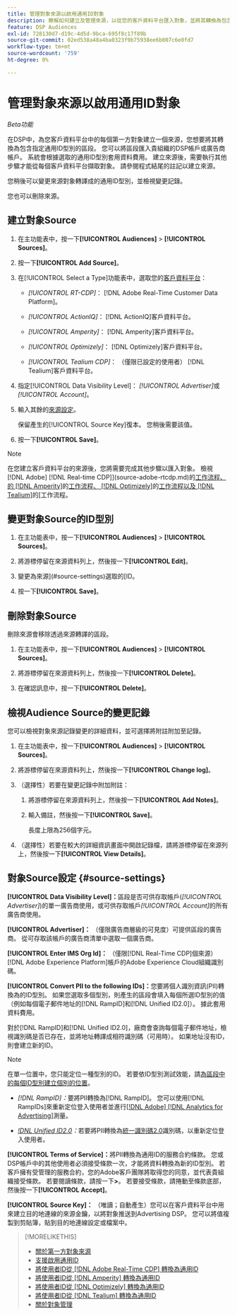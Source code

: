 ```yaml
---
title: 管理對象來源以啟用通用ID對象
description: 瞭解如何建立及管理來源，以從您的客戶資料平台匯入對象，並將其轉換為包含通用ID的區段。
feature: DSP Audiences
exl-id: 728130d7-d19c-4d5d-9bca-695f8c17f89b
source-git-commit: 02ed538a48a4ba0323f9b75938ee6b007c6e0fd7
workflow-type: tm+mt
source-wordcount: '759'
ht-degree: 0%

---
```


# 管理對象來源以啟用通用ID對象

*Beta功能*

在DSP中，為您客戶資料平台中的每個第一方對象建立一個來源，您想要將其轉換為包含指定通用ID型別的區段。 您可以將區段匯入貴組織的DSP帳戶或廣告商帳戶。 系統會根據選取的通用ID型別套用資料費用。 建立來源後，需要執行其他步驟才能從每個客戶資料平台擷取對象。 請參閱程式結尾的註記以建立來源。

您稍後可以變更來源對象轉譯成的通用ID型別，並檢視變更記錄。

您也可以刪除來源。

## 建立對象Source

<!-- Not sure about this

You can create one source for each combination of universal ID partner and data visibility level.

-->

1. 在主功能表中，按一下&#x200B;**[!UICONTROL Audiences]** > **[!UICONTROL Sources]**。

1. 按一下&#x200B;**[!UICONTROL Add Source]**。

1. 在[!UICONTROL Select a Type]功能表中，選取您的[客戶資料平台](source-about.md)：

   * *[!UICONTROL RT-CDP]*： [!DNL Adobe Real-Time Customer Data Platform]。

   * *[!UICONTROL ActionIQ]*： [!DNL ActionIQ]客戶資料平台。

   * *[!UICONTROL Amperity]*： [!DNL Amperity]客戶資料平台。

   * *[!UICONTROL Optimizely]*： [!DNL Optimizely]客戶資料平台。

   * *[!UICONTROL Tealium CDP]*： （僅限已設定的使用者） [!DNL Tealium]客戶資料平台。

1. 指定[!UICONTROL Data Visibility Level]： *[!UICONTROL Advertiser]*&#x200B;或&#x200B;*[!UICONTROL Account]*。

1. 輸入其餘的[來源設定](#source-settings)。

   保留產生的[!UICONTROL Source Key]復本。 您稍後需要該值。

1. 按一下&#x200B;**[!UICONTROL Save]**。

>[!NOTE]
>
>在您建立客戶資料平台的來源後，您將需要完成其他步驟以匯入對象。 檢視 [!DNL Adobe] [!DNL Real-time CDP]](source-adobe-rtcdp.md)的[工作流程、<!-- the [workflow for [!DNL ActionIQ]](source-actioniq.md), -->的 [!DNL Amperity]](source-amperity.md)的[工作流程、 [!DNL Optimizely]](source-optimizely.md)的[工作流程以及 [!DNL Tealium]](source-tealium.md)的[工作流程。

## 變更對象Source的ID型別

<!-- Clarify this:
All changes to universal IDs translated from the source are applied after you save the the source record. For example, if a new ID is added, any hashed email addresses shared before making the changes aren't converted. Similarly, if an ID is removed, we don't delete any historical data from the segments shared through the source.

OR 

All changes to universal IDs translated from the source are applied after you save the the source record. For example, if you add a new ID type, then we convert hashed email addresses shared before making the changes to the new ID type. Similarly, if you remove an ID type, then we delete any historical IDs of that type from the segments shared through the source.

-->

1. 在主功能表中，按一下&#x200B;**[!UICONTROL Audiences]** > **[!UICONTROL Sources]**。

1. 將游標停留在來源資料列上，然後按一下&#x200B;**[!UICONTROL Edit]**。

1. 變更為來源](#source-settings)選取的[ID。

1. 按一下&#x200B;**[!UICONTROL Save]**。

## 刪除對象Source

刪除來源會移除透過來源轉譯的區段。<!-- Will performance data for the segment still be available in any types of reports?  If yes, which? -->

1. 在主功能表中，按一下&#x200B;**[!UICONTROL Audiences]** > **[!UICONTROL Sources]**。

1. 將游標停留在來源資料列上，然後按一下&#x200B;**[!UICONTROL Delete]**。

1. 在確認訊息中，按一下&#x200B;**[!UICONTROL Delete]**。

## 檢視Audience Source的變更記錄

您可以檢視對象來源記錄變更的詳細資料，並可選擇將附註附加至記錄。

1. 在主功能表中，按一下&#x200B;**[!UICONTROL Audiences]** > **[!UICONTROL Sources]**。

1. 將游標停留在來源資料列上，然後按一下&#x200B;**[!UICONTROL Change log]**。

1. （選擇性）若要在變更記錄中附加附註：

   1. 將游標停留在來源資料列上，然後按一下&#x200B;**[!UICONTROL Add Notes]**。

   1. 輸入備註，然後按一下&#x200B;**[!UICONTROL Save]**。

      長度上限為256個字元。

1. （選擇性）若要在較大的詳細資訊畫面中開啟記錄檔，請將游標停留在來源列上，然後按一下&#x200B;**[!UICONTROL View Details]**。

## 對象Source設定 {#source-settings}

**[!UICONTROL Data Visibility Level]：**&#x200B;區段是否可供存取帳戶(*[!UICONTROL Advertiser]*)的單一廣告商使用，或可供存取帳戶&#x200B;*[!UICONTROL Account]*&#x200B;的所有廣告商使用。

**[!UICONTROL Advertiser]：** （僅限廣告商層級的可見度）可提供區段的廣告商。 從可存取該帳戶的廣告商清單中選取一個廣告商。

**[!UICONTROL Enter IMS Org Id]：** （僅限[!DNL Real-Time CDP]個來源） [!DNL Adobe Experience Platform]帳戶的Adobe Experience Cloud組織識別碼。

**[!UICONTROL Convert PII to the following IDs]：**&#x200B;您要將個人識別資訊(PII)轉換為的ID型別。 如果您選取多個型別，則產生的區段會填入每個所選ID型別的值（例如每個電子郵件地址的[!DNL RampID]和[!DNL Unified ID2.0]）。 據此套用資料費用。

對於[!DNL RampID]和[!DNL Unified ID2.0]，廠商會查詢每個電子郵件地址，檢視識別碼是否已存在，並將地址轉譯成相符識別碼（可用時）。 如果地址沒有ID，則會建立新的ID。

>[!NOTE]
>
>在單一位置中，您只能定位一種型別的ID。 若要依ID型別測試效能，請[為區段中的每個ID型別建立個別的位置](/help/dsp/campaign-management/placements/placement-create.md)。

* *[!DNL RampID]：*&#x200B;要將PII轉換為[!DNL RampID]。 您可以使用[!DNL RampIDs]來重新定位登入使用者並進行[[!DNL Adobe] [!DNL Analytics for Advertising]](/help/integrations/analytics/overview.md)測量。

* *[!DNL Unified ID2.0](Beta)：*&#x200B;若要將PII轉換為[統一識別碼2.0](https://unifiedid.com)識別碼，以重新定位登入使用者。

<!-- Later
* *[!DNL ID5] (Beta):* To convert PII to an [!DNL ID5] ID. You can use [!DNL ID5] IDs for retargeting logging-in users and for [[!DNL Adobe] [!DNL Analytics for Advertising]](/help/integrations/analytics/overview.md) measurement.

-->

**[!UICONTROL Terms of Service]：**&#x200B;將PII轉換為通用ID的服務合約條款。 您或DSP帳戶中的其他使用者必須接受條款一次，才能將資料轉換為新的ID型別。 若客戶擁有受管理的服務合約，您的Adobe客戶團隊將取得您的同意，並代表貴組織接受條款。 若要閱讀條款，請按一下&#x200B;**>**。 若要接受條款，請捲動至條款底部，然後按一下&#x200B;**[!UICONTROL Accept]**。

**[!UICONTROL Source Key]：** （唯讀；自動產生）您可以在客戶資料平台中用來建立目的地連線的來源金鑰，以將對象推送到Advertising DSP。 您可以將值複製到剪貼簿，貼到目的地連線設定或檔案中。

>[!MORELIKETHIS]
>
>* [關於第一方對象來源](source-about.md)
>* [支援啟用通用ID](/help/dsp/audiences/universal-ids.md)
>* [將使用者ID從 [!DNL Adobe Real-Time CDP] 轉換為通用ID](/help/dsp/audiences/sources/source-adobe-rtcdp.md)
>* [將使用者ID從 [!DNL Amperity] 轉換為通用ID](/help/dsp/audiences/sources/source-amperity.md)
>* [將使用者ID從 [!DNL Optimizely] 轉換為通用ID](/help/dsp/audiences/sources/source-optimizely.md)
>* [將使用者ID從 [!DNL Tealium] 轉換為通用ID](/help/dsp/audiences/sources/source-tealium.md)
>* [關於對象管理](/help/dsp/audiences/audience-about.md)
